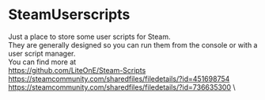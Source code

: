 # SteamUserscripts
Just a place to store some user scripts for Steam.\
They are generally designed so you can run them from the console or with a user script manager.\
You can find more at\
https://github.com/LiteOnE/Steam-Scripts \
https://steamcommunity.com/sharedfiles/filedetails/?id=451698754 \
https://steamcommunity.com/sharedfiles/filedetails/?id=736635300 \
